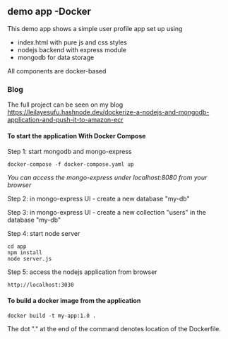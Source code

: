 ## demo app -Docker

This demo app shows a simple user profile app set up using 
- index.html with pure js and css styles
- nodejs backend with express module
- mongodb for data storage

All components are docker-based

### Blog
The full project can be seen on my blog https://leilayesufu.hashnode.dev/dockerize-a-nodejs-and-mongodb-application-and-push-it-to-amazon-ecr



#### To start the application With Docker Compose

Step 1: start mongodb and mongo-express

    docker-compose -f docker-compose.yaml up
    
_You can access the mongo-express under localhost:8080 from your browser_
    
Step 2: in mongo-express UI - create a new database "my-db"

Step 3: in mongo-express UI - create a new collection "users" in the database "my-db"       
    
Step 4: start node server 

    cd app
    npm install
    node server.js
    
Step 5: access the nodejs application from browser 

    http://localhost:3030

#### To build a docker image from the application

    docker build -t my-app:1.0 .       
    
The dot "." at the end of the command denotes location of the Dockerfile.
